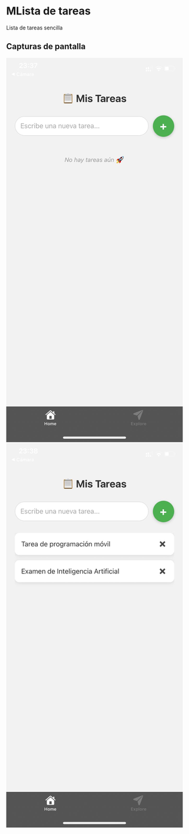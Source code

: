 # MLista de tareas
Lista de tareas sencilla

## Capturas de pantalla
![Pantalla principal](img/img1.jpeg)
![Tareas agregadas](img/img2.jpeg)
